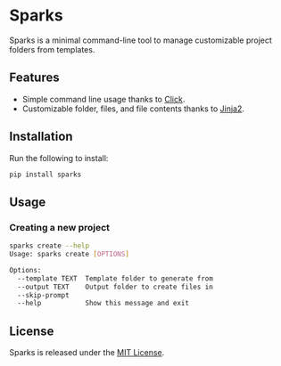 # Sparks
<!-- insert badges here -->
Sparks is a minimal command-line tool to manage customizable project folders from templates.

## Features
* Simple command line usage thanks to [Click](https://click.palletsprojects.com).
* Customizable folder, files, and file contents thanks to [Jinja2](http://jinja.pocoo.org).

<!--
## Table of Contents
Optionally, include a table of contents in order to allow other people to quickly navigate especially long or detailed READMEs.
-->
## Installation
Run the following to install:
```bash
pip install sparks
```

## Usage

### Creating a new project
```bash
sparks create --help
Usage: sparks create [OPTIONS]

Options:
  --template TEXT  Template folder to generate from
  --output TEXT    Output folder to create files in
  --skip-prompt
  --help           Show this message and exit
```

<!--
## Contributing
For guidance on setting up a development environment and how to make a contribution to Sparks, see the [contributing guidelines](https://github.com/binaryart/sparks).
-->
<!--
## Credits
Include a section for credits in order to highlight and link to the authors of your project.
-->

## License
Sparks is released under the [MIT License](https://opensource.org/licenses/MIT).

